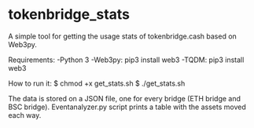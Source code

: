 # tokenbridge_stats
A simple tool for getting the usage stats of tokenbridge.cash based on Web3py.

Requirements:
-Python 3
-Web3py: pip3 install web3
-TQDM: pip3 install web3

How to run it:
$ chmod +x get_stats.sh
$ ./get_stats.sh

The data is stored on a JSON file, one for every bridge (ETH bridge and BSC bridge). Eventanalyzer.py script prints a table with the assets moved each way.
